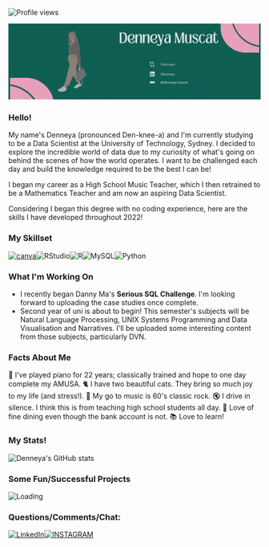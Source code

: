 ![Profile views](https://gpvc.arturio.dev/Denneya)

![Banner](https://github.com/Denneya/Denneya/blob/main/Banner.gif)

### Hello!
My name's Denneya (pronounced Den-knee-a) and I'm currently studying to be a Data Scientist at the University of Technology, Sydney.
I decided to explore the incredible world of data due to my curiosity of what's going on behind the scenes of how the world operates.
I want to be challenged each day and build the knowledge required to be the best I can be!

I began my career as a High School Music Teacher, which I then retrained to be a Mathematics Teacher and am now an aspiring Data Scientist. 

Considering I began this degree with no coding experience, here are the skills I have developed throughout 2022!

### My Skillset

[![canva](https://img.shields.io/badge/Canva-%2300C4CC.svg?&style=for-the-badge&logo=Canva&logoColor=white)](https://github.com/alexandresanlim/Badges4-README.md-Profile)![RStudio](https://img.shields.io/badge/RStudio-4285F4?style=for-the-badge&logo=rstudio&logoColor=white)![R](https://img.shields.io/badge/r-%23276DC3.svg?style=for-the-badge&logo=r&logoColor=white)![MySQL](https://img.shields.io/badge/mysql-%2300f.svg?style=for-the-badge&logo=mysql&logoColor=white)![Python](https://img.shields.io/badge/python-3670A0?style=for-the-badge&logo=python&logoColor=ffdd54)

### What I'm Working On
* I recently began Danny Ma's **Serious SQL Challenge**. I'm looking forward to uploading the case studies once complete.
* Second year of uni is about to begin! This semester's subjects will be Natural Language Processing, UNIX Systems Programming and Data Visualisation and Narratives. I'll be uploaded some interesting content from those subjects, particularly DVN. 

### Facts About Me
🎹 I've played piano for 22 years; classically trained and hope to one day complete my AMUSA.
🐈‍ I have two beautiful cats. They bring so much joy to my life (and stress!).
🎤 My go to music is 60's classic rock.
🔇 I drive in silence. I think this is from teaching high school students all day.
🍝 Love of fine dining even though the bank account is not. 
📚 Love to learn!

### My Stats!
![Denneya's GitHub stats](https://github-readme-stats.vercel.app/api?username=Denneya&show_icons=true&bg_color=00000000)

### Some Fun/Successful Projects
![Loading](https://giphy.com/gifs/loading-load-nadmitr-hRLz2uLh5AX1zPsjOS)


### Questions/Comments/Chat:
[![LinkedIn](https://img.shields.io/badge/LinkedIn-0077B5?style=for-the-badge&logo=linkedin&logoColor=white)](https://www.linkedin.com/in/denneyamuscat)[![INSTAGRAM](https://img.shields.io/badge/Instagram-E4405F?style=for-the-badge&logo=instagram&logoColor=white)](https://www.instagram.com/denneyam/)
